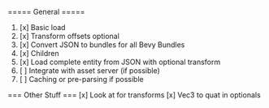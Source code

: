 ===== General =====
1. [x] Basic load
2. [x] Transform offsets optional
3. [x] Convert JSON to bundles for all Bevy Bundles
4. [x] Children
5. [x] Load complete entity from JSON with optional transform
6. [ ] Integrate with asset server (if possible)
7. [ ] Caching or pre-parsing if possible

=== Other Stuff ===
[x] Look at for transforms
[x] Vec3 to quat in optionals